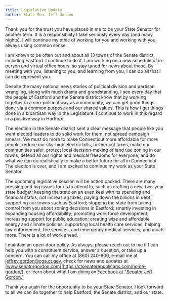 ```yaml
---
title: Legislative Update
author: State Sen. Jeff Gordon
---
```


Thank you for the trust you have placed in me to be your State Senator
for another term. It is a responsibility I take seriously every day (and
many nights). I will continue my ethic of working for you and working
with you, always using common sense.

I am known to be often out and about all 13 towns of the Senate
district, including Eastford. I continue to do it. I am working on a new
schedule of in-person and virtual office hours, so stay tuned for news
about those. By meeting with you, listening to you, and learning from
you, I can do all that I can do represent you.

Despite the many national news stories of political division and
partisan wrangling, along with much drama and grandstanding, I see every
day that the people of Eastford and the Senate district know that by
working together in a non-political way as a community, we can get good
things done via a common purpose and our shared values. This is how I
get things done in a bipartisan way in the Legislature. I continue to
work in this regard in a positive way in Hartford.

The election in the Senate district sent a clear message that people
like you want elected leaders to do solid work for them, not spread
campaign smears. We must do more to make Connecticut more affordable for
more people, reduce our sky-high electric bills, further cut taxes, make
our communities safer, protect local decision-making of land use zoning
in our towns, defend all our rights and medical freedoms for everyone,
and do what we can do realistically to make a better future for all in
Connecticut. The election is over, and I am excited to continue my work
as your State Senator.

The upcoming legislative session will be action packed. There are many
pressing and big issues for us to attend to, such as crafting a new,
two-year state budget; keeping the state on an even keel with its
spending and financial status; not increasing taxes; paying down the
billions in debt; supporting our towns such as Eastford; stopping the
state from taking control from you about zoning decisions in Eastford;
smartly investing in expanding housing affordability; promoting work
force development; increasing support for public education; creating
wise and affordable energy and climate policies; supporting local health
care services; helping law enforcement, fire services, and emergency
medical services; and much more. There is a lot of work ahead.

I maintain an open-door policy. As always, please reach out to me if I
can help you with a constituent service, answer a question, or take up a
concern. You can call my office at (860) 240-800, e-mail me at
[jeffrey.gordon@cga.ct.gov](mailto:jeffrey.gordon@cga.ct.gov), check for news and updates at
[www.senatorgordon.com](https://ctsenaterepublicans.com/home-gordon/), 
or learn about what I am doing on [Facebook at "Senator Jeff Gordon."](https://www.facebook.com/senatorjeffgordon/)

Thank you again for the opportunity to be your State Senator. I look
forward to all we can do together to help Eastford, the Senate district,
and our state.
